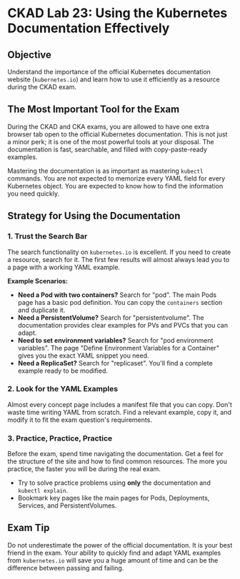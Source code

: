 # CKAD Lab 23: Using the Kubernetes Documentation Effectively

## Objective
Understand the importance of the official Kubernetes documentation website (`kubernetes.io`) and learn how to use it efficiently as a resource during the CKAD exam.

## The Most Important Tool for the Exam

During the CKAD and CKA exams, you are allowed to have one extra browser tab open to the official Kubernetes documentation. This is not just a minor perk; it is one of the most powerful tools at your disposal. The documentation is fast, searchable, and filled with copy-paste-ready examples.

Mastering the documentation is as important as mastering `kubectl` commands. You are not expected to memorize every YAML field for every Kubernetes object. You are expected to know how to find the information you need quickly.

## Strategy for Using the Documentation

### 1. Trust the Search Bar
The search functionality on `kubernetes.io` is excellent. If you need to create a resource, search for it. The first few results will almost always lead you to a page with a working YAML example.

**Example Scenarios:**
-   **Need a Pod with two containers?** Search for "pod". The main Pods page has a basic pod definition. You can copy the `containers` section and duplicate it.
-   **Need a PersistentVolume?** Search for "persistentvolume". The documentation provides clear examples for PVs and PVCs that you can adapt.
-   **Need to set environment variables?** Search for "pod environment variables". The page "Define Environment Variables for a Container" gives you the exact YAML snippet you need.
-   **Need a ReplicaSet?** Search for "replicaset". You'll find a complete example ready to be modified.

### 2. Look for the YAML Examples
Almost every concept page includes a manifest file that you can copy. Don't waste time writing YAML from scratch. Find a relevant example, copy it, and modify it to fit the exam question's requirements.

### 3. Practice, Practice, Practice
Before the exam, spend time navigating the documentation. Get a feel for the structure of the site and how to find common resources. The more you practice, the faster you will be during the real exam.

-   Try to solve practice problems using **only** the documentation and `kubectl explain`.
-   Bookmark key pages like the main pages for Pods, Deployments, Services, and PersistentVolumes.

## Exam Tip
Do not underestimate the power of the official documentation. It is your best friend in the exam. Your ability to quickly find and adapt YAML examples from `kubernetes.io` will save you a huge amount of time and can be the difference between passing and failing.
